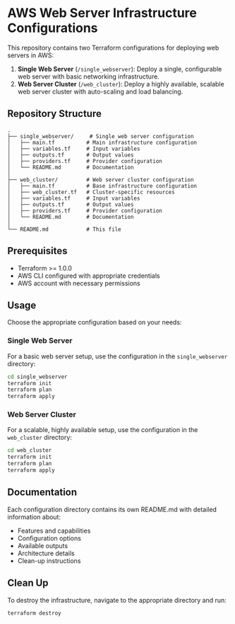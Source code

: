 # AWS Web Server Infrastructure Configurations

This repository contains two Terraform configurations for deploying web servers in AWS:

1. **Single Web Server** (`/single_webserver`): Deploy a single, configurable web server with basic networking infrastructure.
2. **Web Server Cluster** (`/web_cluster`): Deploy a highly available, scalable web server cluster with auto-scaling and load balancing.

## Repository Structure

```
.
├── single_webserver/     # Single web server configuration
│   ├── main.tf          # Main infrastructure configuration
│   ├── variables.tf     # Input variables
│   ├── outputs.tf       # Output values
│   ├── providers.tf     # Provider configuration
│   └── README.md        # Documentation
│
├── web_cluster/         # Web server cluster configuration
│   ├── main.tf          # Base infrastructure configuration
│   ├── web_cluster.tf   # Cluster-specific resources
│   ├── variables.tf     # Input variables
│   ├── outputs.tf       # Output values
│   ├── providers.tf     # Provider configuration
│   └── README.md        # Documentation
│
└── README.md            # This file
```

## Prerequisites

- Terraform >= 1.0.0
- AWS CLI configured with appropriate credentials
- AWS account with necessary permissions

## Usage

Choose the appropriate configuration based on your needs:

### Single Web Server

For a basic web server setup, use the configuration in the `single_webserver` directory:

```bash
cd single_webserver
terraform init
terraform plan
terraform apply
```

### Web Server Cluster

For a scalable, highly available setup, use the configuration in the `web_cluster` directory:

```bash
cd web_cluster
terraform init
terraform plan
terraform apply
```

## Documentation

Each configuration directory contains its own README.md with detailed information about:
- Features and capabilities
- Configuration options
- Available outputs
- Architecture details
- Clean-up instructions

## Clean Up

To destroy the infrastructure, navigate to the appropriate directory and run:
```bash
terraform destroy
```